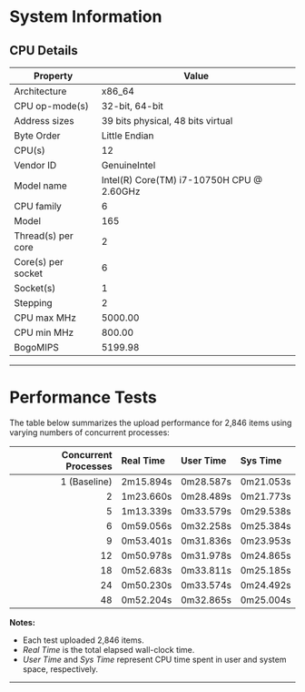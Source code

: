 # System Information

## CPU Details

| Property            | Value                                         |
|---------------------|-----------------------------------------------|
| Architecture        | x86_64                                        |
| CPU op-mode(s)      | 32-bit, 64-bit                                |
| Address sizes       | 39 bits physical, 48 bits virtual             |
| Byte Order          | Little Endian                                 |
| CPU(s)              | 12                                            |
| Vendor ID           | GenuineIntel                                  |
| Model name          | Intel(R) Core(TM) i7-10750H CPU @ 2.60GHz     |
| CPU family          | 6                                             |
| Model               | 165                                           |
| Thread(s) per core  | 2                                             |
| Core(s) per socket  | 6                                             |
| Socket(s)           | 1                                             |
| Stepping            | 2                                             |
| CPU max MHz         | 5000.00                                       |
| CPU min MHz         | 800.00                                        |
| BogoMIPS            | 5199.98                                       |

---

# Performance Tests

The table below summarizes the upload performance for 2,846 items using varying numbers of concurrent processes:

| Concurrent Processes | Real Time   | User Time   | Sys Time    |
|---------------------:|:-----------|:------------|:------------|
| 1 (Baseline)         | 2m15.894s  | 0m28.587s   | 0m21.053s   |
| 2                    | 1m23.660s  | 0m28.489s   | 0m21.773s   |
| 5                    | 1m13.339s  | 0m33.579s   | 0m29.538s   |
| 6                    | 0m59.056s  | 0m32.258s   | 0m25.384s   |
| 9                    | 0m53.401s  | 0m31.836s   | 0m23.953s   |
| 12                   | 0m50.978s  | 0m31.978s   | 0m24.865s   |
| 18                   | 0m52.683s  | 0m33.811s   | 0m25.185s   |
| 24                   | 0m50.230s  | 0m33.574s   | 0m24.492s   |
| 48                   | 0m52.204s  | 0m32.865s   | 0m25.004s   |

**Notes:**
- Each test uploaded 2,846 items.
- *Real Time* is the total elapsed wall-clock time.
- *User Time* and *Sys Time* represent CPU time spent in user and system space, respectively.

---

